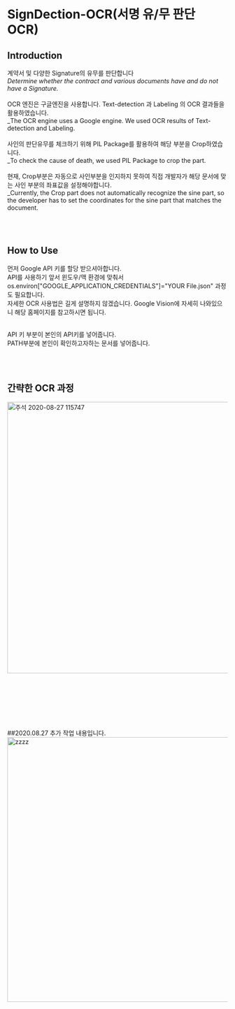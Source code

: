 # SignDection-OCR(서명 유/무 판단 OCR)

## Introduction 

계약서 및 다양한 Signature의 유무를 판단합니다<br>
_Determine whether the contract and various documents have and do not have a Signature._
<br><br>
OCR 엔진은 구글엔진을 사용합니다. Text-detection 과 Labeling 의 OCR 결과들을 활용하였습니다.<br>
_The OCR engine uses a Google engine. We used OCR results of Text-detection and Labeling.
<br><br>
사인의 판단유무를 체크하기 위해 PIL Package를 활용하여 해당 부분을 Crop하였습니다.<br>
_To check the cause of death, we used PIL Package to crop the part.
<br><br>
현재, Crop부분은 자동으로 사인부분을 인지하지 못하여 직접 개발자가 해당 문서에 맞는 사인 부분의 좌표값을 설정해야합니다.<br>
_Currently, the Crop part does not automatically recognize the sine part, so the developer has to set the coordinates for the sine part that matches the document.
  
  
  <br><br>
  
  
## How to Use

먼저 Google API 키를 할당 받으셔아합니다.<br>
API를 사용하기 앞서 윈도우/맥 환경에 맞춰서  os.environ["GOOGLE_APPLICATION_CREDENTIALS"]="YOUR File.json" 과정도 필요합니다.<br>
자세한 OCR 사용법은  길게 설명하지 않겠습니다. Google Vision에 자세히 나와있으니 해당 홈페이지를 참고하시면 됩니다.<br><br>

API 키 부분이 본인의 API키를 넣어줍니다.<br>
PATH부분에 본인이 확인하고자하는 문서를 넣어줍니다.<br>


<br><br>


## 간략한 OCR 과정
<img width="621" alt="주석 2020-08-27 115747" src="https://user-images.githubusercontent.com/41941627/91379188-0adbc900-e85d-11ea-85d1-83f8b721794d.png">

<br><br>
==================================================
##2020.08.27 추가 작업 내용입니다.
<img width="606" alt="zzzz" src="https://user-images.githubusercontent.com/41941627/91419764-c36e3080-e88e-11ea-9828-1622956b46f6.png">
